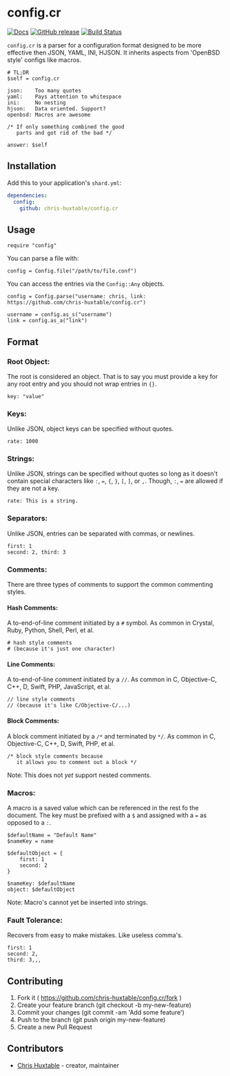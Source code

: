 # config.cr
[![Docs](https://img.shields.io/badge/docs-available-brightgreen.svg)](https://chris-huxtable.github.io/config.cr/)
[![GitHub release](https://img.shields.io/github/release/chris-huxtable/config.cr.svg)](https://github.com/chris-huxtable/config.cr/releases)
[![Build Status](https://travis-ci.org/chris-huxtable/config.cr.svg?branch=master)](https://travis-ci.org/chris-huxtable/config.cr)

`config.cr` is a parser for a configuration format designed to be more effective then JSON, YAML, INI, HJSON. It inherits aspects from  'OpenBSD style' configs like macros.

```
# TL;DR
$self = config.cr

json:    Too many quotes
yaml:    Pays attention to whitespace
ini:     No nesting
hjson:   Data oriented. Support?
openbsd: Macros are awesome

/* If only something combined the good
   parts and got rid of the bad */

answer: $self
```


## Installation

Add this to your application's `shard.yml`:

```yaml
dependencies:
  config:
    github: chris-huxtable/config.cr
```


## Usage

```crystal
require "config"
```

You can parse a file with:
```
config = Config.file("/path/to/file.conf")
```

You can access the entries via the `Config::Any` objects.
```
config = Config.parse("username: chris, link: https://github.com/chris-huxtable/config.cr")

username = config.as_s("username")
link = config.as_a("link")
```


## Format

### Root Object:
The root is considered an object. That is to say you must provide a key for any root entry and you should not wrap entries in `{}`.
```
key: "value"
```


### Keys:
Unlike JSON, object keys can be specified without quotes.
```
rate: 1000
```


### Strings:
Unlike JSON, strings can be specified without quotes so long as it doesn't contain special characters like `:`, `=`, `{`, `}`, `[`, `]`, or `,`. Though, `:`, `=` are allowed if they are not a key.
```
rate: This is a string.
```


### Separators:
Unlike JSON, entries can be separated with commas, or newlines.
```
first: 1
second: 2, third: 3
```


### Comments:
There are three types of comments to support the common commenting styles.

#### Hash Comments:
A to-end-of-line comment initiated by a `#` symbol. As common in Crystal, Ruby, Python, Shell, Perl, et al.
```
# hash style comments
# (because it's just one character)
```

#### Line Comments:
A to-end-of-line comment initiated by a `//`. As common in C, Objective-C, C++, D, Swift, PHP, JavaScript, et al.
```
// line style comments
// (because it's like C/Objective-C/...)
```

#### Block Comments:
A block comment initiated by a `/*` and terminated by `*/`. As common in C, Objective-C, C++, D, Swift, PHP, et al.
```
/* block style comments because
   it allows you to comment out a block */
```
Note: This does not *yet* support nested comments.


### Macros:
A macro is a saved value which can be referenced in the rest fo the document. The key must be prefixed with a `$` and assigned with a `=` as opposed to a `:`.
```
$defaultName = "Default Name"
$nameKey = name

$defaultObject = {
	first: 1
	second: 2
}

$nameKey: $defaultName
object: $defaultObject
```

Note: Macro's cannot yet be inserted into strings.


### Fault Tolerance:
Recovers from easy to make  mistakes. Like useless comma's.
```
first: 1
second: 2,
third: 3,,,
```


## Contributing

1. Fork it ( https://github.com/chris-huxtable/config.cr/fork )
2. Create your feature branch (git checkout -b my-new-feature)
3. Commit your changes (git commit -am 'Add some feature')
4. Push to the branch (git push origin my-new-feature)
5. Create a new Pull Request

## Contributors

- [Chris Huxtable](https://github.com/chris-huxtable) - creator, maintainer
